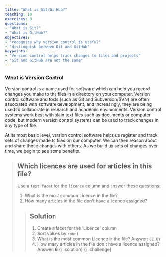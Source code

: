 ```yaml
---
title: "What is Git/GitHub?"
teaching: 10
exercises: 0
questions:
- "What is Git?"
- "What is GitHub?"
objectives:
- "recognize why version control is useful"
- "distinguish between Git and GitHub"
keypoints:
- "Version control helps track changes to files and projects"
- "Git and GitHub are not the same"
---
```


### What is Version Control

Version control is a name used for software which can help you record changes you make to the files in a directory on your computer. Version control software and tools (such as Git and Subversion/SVN) are often associated with software development, and increasingly, they are being used to collaborate in research and academic environments. Version control systems work best with plain text files such as documents or computer code, but modern version control systems can be used to track changes in any type of file.

At its most basic level, version control software helps us register and track sets of changes made to files on our computer. We can then reason about and share those changes with others. As we build up sets of changes over time, we begin to see some benefits.


>## Which licences are used for articles in this file?
> Use a `text facet` for the `licence` column and answer these questions:
>
>1. What is the most common Licence in the file?
>2. How many articles in the file don't have a licence assigned?
>
>>## Solution
>>1. Create a facet for the 'Licence' column
>>2. Sort values by `count`
>>3. What is the most common Licence in the file? Answer: `CC BY`
>>4. How many articles in the file don't have a licence assigned? Answer: **6**
>{: .solution}
{: .challenge}
